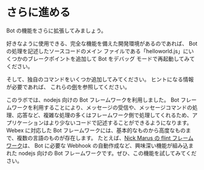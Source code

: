 # さらに進める

Bot の機能をさらに拡張してみましょう。

好きなように使用できる、完全な機能を備えた開発環境があるのであれば、
Bot の処理を記述したソースコードのメイン ファイルである「helloworld.js」にいくつかのブレークポイントを追加して
Bot をデバッグ モードで再起動してみてください。

そして、独自のコマンドをいくつか追加してみてください。
ヒントになる情報が必要であれば、
これらの[例](https://github.com/CiscoDevNet/node-sparkbot-samples)を参照してください。

このラボでは、nodejs 向けの Bot フレームワークを利用しました。
Bot フレームワークを利用することにより、メッセージの受信や、メッセージコマンドの処理、応答など、複雑な処理の多くはフレームワーク側で処理してくれるため、アプリケーションはより少ないコードで記述することができるようになります。
Webex に対応した Bot フレームワークには、基本的なものから高度なものまで、複数の言語のものが存在します。
たとえば、[Nick Marus の flint フレームワーク](https://github.com/nmarus/flint)は、
Bot に必要な Webhook の自動作成など、興味深い機能が組み込まれた nodejs 向けの Bot フレームワークです。ぜひ、この機能を試してみてください。
